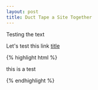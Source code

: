 ```yaml
---
layout: post
title: Duct Tape a Site Together
---
```

Testing the text

Let's test this link [title](http://)

{% highlight html %}
<link rel="stylesheet" href="{{ "/css/main.css" | prepend: site.baseurl }}">
<link rel="canonical" href="{{ page.url | replace:'index.html','' | prepend: site.baseurl | prepend: site.url }}">
<link rel="stylesheet" href="http://maxcdn.bootstrapcdn.com/font-awesome/4.3.0/css/font-awesome.min.css">
<link href='http://fonts.googleapis.com/css?family=Quattrocento|Oswald:400,300' rel='stylesheet' type='text/css'>
</head>
<p> this is a test </p>

{% endhighlight %}
